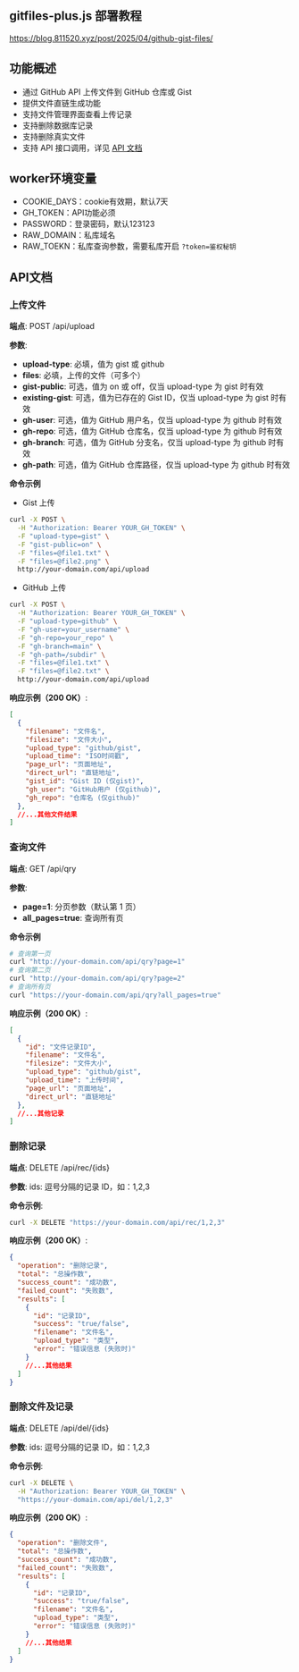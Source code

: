 ## gitfiles-plus.js 部署教程
<https://blog.811520.xyz/post/2025/04/github-gist-files/>

## 功能概述
- 通过 GitHub API 上传文件到 GitHub 仓库或 Gist
- 提供文件直链生成功能
- 支持文件管理界面查看上传记录
- 支持删除数据库记录
- 支持删除真实文件
- 支持 API 接口调用，详见 [API 文档](#API文档)

## worker环境变量

- COOKIE_DAYS：cookie有效期，默认7天
- GH_TOKEN：API功能必须
- PASSWORD：登录密码，默认123123
- RAW_DOMAIN：私库域名
- RAW_TOEKN：私库查询参数，需要私库开启 `?token=鉴权秘钥`

## API文档

### 上传文件

**端点**: POST /api/upload

**参数**:
- **upload-type**: 必填，值为 gist 或 github
- **files**: 必填，上传的文件（可多个）
- **gist-public**: 可选，值为 on 或 off，仅当 upload-type 为 gist 时有效
- **existing-gist**: 可选，值为已存在的 Gist ID，仅当 upload-type 为 gist 时有效
- **gh-user**: 可选，值为 GitHub 用户名，仅当 upload-type 为 github 时有效
- **gh-repo**: 可选，值为 GitHub 仓库名，仅当 upload-type 为 github 时有效
- **gh-branch**: 可选，值为 GitHub 分支名，仅当 upload-type 为 github 时有效
- **gh-path**: 可选，值为 GitHub 仓库路径，仅当 upload-type 为 github 时有效

**命令示例**

- Gist 上传
```bash
curl -X POST \
  -H "Authorization: Bearer YOUR_GH_TOKEN" \
  -F "upload-type=gist" \
  -F "gist-public=on" \
  -F "files=@file1.txt" \
  -F "files=@file2.png" \
  http://your-domain.com/api/upload
```

- GitHub 上传
```bash
curl -X POST \
  -H "Authorization: Bearer YOUR_GH_TOKEN" \
  -F "upload-type=github" \
  -F "gh-user=your_username" \
  -F "gh-repo=your_repo" \
  -F "gh-branch=main" \
  -F "gh-path=/subdir" \
  -F "files=@file1.txt" \
  -F "files=@file2.txt" \
  http://your-domain.com/api/upload
```

**响应示例（200 OK）**:

```json
[
  {
    "filename": "文件名",
    "filesize": "文件大小",
    "upload_type": "github/gist",
    "upload_time": "ISO时间戳",
    "page_url": "页面地址",
    "direct_url": "直链地址",
    "gist_id": "Gist ID (仅gist)",
    "gh_user": "GitHub用户 (仅github)",
    "gh_repo": "仓库名 (仅github)"
  },
  //...其他文件结果
]
```

### 查询文件

**端点**: GET /api/qry

**参数**: 
- **page=1**: 分页参数（默认第 1 页）
- **all_pages=true**: 查询所有页

**命令示例**

```bash
# 查询第一页
curl "http://your-domain.com/api/qry?page=1"
# 查询第二页
curl "http://your-domain.com/api/qry?page=2"
# 查询所有页
curl "https://your-domain.com/api/qry?all_pages=true"
```

**响应示例（200 OK）**:

```json
[
  {
    "id": "文件记录ID",
    "filename": "文件名",
    "filesize": "文件大小",
    "upload_type": "github/gist",
    "upload_time": "上传时间",
    "page_url": "页面地址",
    "direct_url": "直链地址"
  },
  //...其他记录
]
```

### 删除记录

**端点**: DELETE /api/rec/{ids}

**参数**: ids: 逗号分隔的记录 ID，如：1,2,3

**命令示例**:

```bash
curl -X DELETE "https://your-domain.com/api/rec/1,2,3"
```

**响应示例（200 OK）**:

```json
{
  "operation": "删除记录",
  "total": "总操作数",
  "success_count": "成功数",
  "failed_count": "失败数",
  "results": [
    {
      "id": "记录ID",
      "success": "true/false",
      "filename": "文件名",
      "upload_type": "类型",
      "error": "错误信息 (失败时)"
    }
    //...其他结果
  ]
}
```

### 删除文件及记录

**端点**: DELETE /api/del/{ids}

**参数**: ids: 逗号分隔的记录 ID，如：1,2,3

**命令示例**:

```bash
curl -X DELETE \
  -H "Authorization: Bearer YOUR_GH_TOKEN" \
  "https://your-domain.com/api/del/1,2,3"
```

**响应示例（200 OK）**:

```Json
{
  "operation": "删除文件",
  "total": "总操作数",
  "success_count": "成功数",
  "failed_count": "失败数",
  "results": [
    {
      "id": "记录ID",
      "success": "true/false",
      "filename": "文件名",
      "upload_type": "类型",
      "error": "错误信息 (失败时)"
    }
    //...其他结果
  ]
}
```
